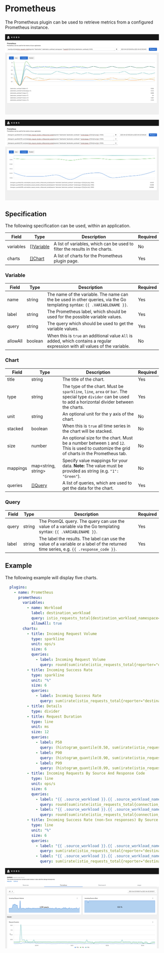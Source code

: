# Prometheus

The Prometheus plugin can be used to retrieve metrics from a configured Prometheus instance.

![Query](assets/prometheus-query.png)

![Queries](assets/prometheus-queries.png)

## Specification

The following specification can be used, within an application.

| Field | Type | Description | Required |
| ----- | ---- | ----------- | -------- |
| variables | [[]Variable](#variable) | A list of variables, which can be used to filter the results in the charts. | No |
| charts | [[]Chart](#chart) | A list of charts for the Prometheus plugin page. | Yes |

### Variable

| Field | Type | Description | Required |
| ----- | ---- | ----------- | -------- |
| name | string | The name of the variable. The name can the be used in other queries, via the Go templating syntax: `{{ .VARIABLENAME }}`. | Yes |
| label | string | The Prometheus label, which should be used for the possible variable values. | Yes |
| query | string | The query which should be used to get the variable values. | Yes |
| allowAll | boolean | When this is `true` an additional value `All` is added, which contains a regular expression with all values of the variable. | No |

### Chart

| Field | Type | Description | Required |
| ----- | ---- | ----------- | -------- |
| title | string | The title of the chart. | Yes |
| type | string | The type of the chart. Must be `sparkline`, `line`, `area` or `bar`. The special type `divider` can be used to add a horizontal divider between the charts. | Yes |
| unit | string | An optional unit for the y axis of the chart. | No |
| stacked | boolean | When this is `true` all time series in the chart will be stacked. | No |
| size | number | An optional size for the chart. Must be a number between `1` and `12`. This is used to customize the grid of charts in the Prometheus tab. | No |
| mappings | map<string, string> | Specify value mappings for your data. **Note:** The value must be provided as string (e.g. `"1": "Green"`). | No |
| queries | [[]Query](#query) | A list of queries, which are used to get the data for the chart. | Yes |

### Query

| Field | Type | Description | Required |
| ----- | ---- | ----------- | -------- |
| query | string | The PromQL query. The query can use the value of a variable via the Go templating syntax: `{{ .VARIABLENAME }}`. | Yes |
| label | string | The label the results. The label can use the value of a variable or a label of the returned time series, e.g. `{{ .response_code }}`. | Yes |

## Example

The following example will display five charts.

```yaml
  plugins:
    - name: Prometheus
      prometheus:
        variables:
          - name: Workload
            label: destination_workload
            query: istio_requests_total{destination_workload_namespace=~"bookinfo",destination_workload=~"reviews-.*"}
            allowAll: true
        charts:
          - title: Incoming Request Volume
            type: sparkline
            unit: ops/s
            size: 6
            queries:
              - label: Incoming Request Volume
                query: round(sum(irate(istio_requests_total{reporter="destination",destination_workload_namespace=~"bookinfo",destination_workload=~"{{ .Workload }}"}[5m])), 0.001)
          - title: Incoming Success Rate
            type: sparkline
            unit: "%"
            size: 6
            queries:
              - label: Incoming Success Rate
                query: sum(irate(istio_requests_total{reporter="destination",destination_workload_namespace=~"bookinfo",destination_workload=~"{{ .Workload }}",response_code!~"5.*"}[5m])) / sum(irate(istio_requests_total{reporter="destination",destination_workload_namespace=~"bookinfo",destination_workload=~"{{ .Workload }}"}[5m])) * 100
          - title: Details
            type: divider
          - title: Request Duration
            type: line
            unit: ms
            size: 12
            queries:
              - label: P50
                query: (histogram_quantile(0.50, sum(irate(istio_request_duration_milliseconds_bucket{reporter="destination",destination_workload_namespace=~"bookinfo",destination_workload=~"{{ .Workload }}"}[1m])) by (le)) / 1000)
              - label: P90
                query: (histogram_quantile(0.90, sum(irate(istio_request_duration_milliseconds_bucket{reporter="destination",destination_workload_namespace=~"bookinfo",destination_workload=~"{{ .Workload }}"}[1m])) by (le)) / 1000)
              - label: P99
                query: (histogram_quantile(0.99, sum(irate(istio_request_duration_milliseconds_bucket{reporter="destination",destination_workload_namespace=~"bookinfo",destination_workload=~"{{ .Workload }}"}[1m])) by (le)) / 1000)
          - title: Incoming Requests By Source And Response Code
            type: line
            unit: ops/s
            size: 6
            queries:
              - label: "{{ .source_workload }}.{{ .source_workload_namespace }} : {{ .response_code }} (🔐 mTLS)"
                query: round(sum(irate(istio_requests_total{connection_security_policy="mutual_tls",destination_workload_namespace=~"bookinfo",destination_workload=~"{{ .Workload }}",reporter="destination"}[5m])) by (source_workload, source_workload_namespace, response_code), 0.001)
              - label: "{{ .source_workload }}.{{ .source_workload_namespace }} : {{ .response_code }}"
                query: round(sum(irate(istio_requests_total{connection_security_policy!="mutual_tls",destination_workload_namespace=~"bookinfo",destination_workload=~"{{ .Workload }}",reporter="destination"}[5m])) by (source_workload, source_workload_namespace, response_code), 0.001)
          - title: Incoming Success Rate (non-5xx responses) By Source
            type: line
            unit: "%"
            size: 6
            queries:
              - label: "{{ .source_workload }}.{{ .source_workload_namespace }} (🔐 mTLS)"
                query: sum(irate(istio_requests_total{reporter="destination",connection_security_policy="mutual_tls",destination_workload_namespace=~"bookinfo",destination_workload=~"{{ .Workload }}",response_code!~"5.*"}[5m])) by (source_workload, source_workload_namespace) / sum(irate(istio_requests_total{reporter="destination",connection_security_policy="mutual_tls",destination_workload_namespace=~"bookinfo",destination_workload=~"{{ .Workload }}"}[5m])) by (source_workload, source_workload_namespace) * 100
              - label: "{{ .source_workload }}.{{ .source_workload_namespace }}"
                query: sum(irate(istio_requests_total{reporter="destination",connection_security_policy!="mutual_tls",destination_workload_namespace=~"bookinfo",destination_workload=~"{{ .Workload }}",response_code!~"5.*"}[5m])) by (source_workload, source_workload_namespace) / sum(irate(istio_requests_total{reporter="destination",connection_security_policy!="mutual_tls",destination_workload_namespace=~"bookinfo",destination_workload=~"{{ .Workload }}"}[5m])) by (source_workload, source_workload_namespace) * 100
```

![Example](assets/prometheus-example.png)
